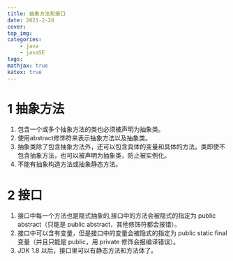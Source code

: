 ```yaml
---
title: 抽象方法和接口
date: 2021-2-28
cover:
top_img:
categories: 
    - java
    - javaSE
tags: 
mathjax: true
katex: true
---
```

# 1 抽象方法

1. 包含一个或多个抽象方法的类也必须被声明为抽象类。
2. 使用abstract修饰符来表示抽象方法以及抽象类。
3. 抽象类除了包含抽象方法外，还可以包含具体的变量和具体的方法。类即使不包含抽象方法，也可以被声明为抽象类，防止被实例化。
4. 不能有抽象构造方法或抽象静态方法。

# 2 接口
1. 接口中每一个方法也是隐式抽象的,接口中的方法会被隐式的指定为 public abstract（只能是 public abstract，其他修饰符都会报错）。
2. 接口中可以含有变量，但是接口中的变量会被隐式的指定为 public static final 变量（并且只能是 public，用 private 修饰会报编译错误）。
3. JDK 1.8 以后，接口里可以有静态方法和方法体了。